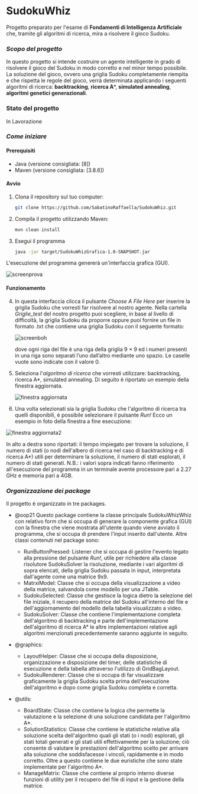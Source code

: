 # SudokuWhiz
Progetto preparato per l'esame di **Fondamenti di Intelligenza Artificiale** che, tramite gli algoritmi di ricerca, mira a risolvere il gioco Sudoku.

### *Scopo del progetto*
In questo progetto si intende costruire un agente intelligente in grado di risolvere il gioco del Sudoku in modo
corretto e nel minor tempo possibile.
La soluzione del gioco, ovvero una griglia Sudoku completamente riempita e che rispetta le regole
del gioco, verrà determinata applicando i seguenti algoritmi di ricerca: **backtracking**, **ricerca A***,
**simulated annealing**, **algoritmi genetici generazionali**.

### Stato del progetto
In Lavorazione

### *Come iniziare*
#### Prerequisiti
- Java (versione consigliata: [8])
- Maven (versione consigliata: [3.8.6])
#### Avvio
1. Clona il repository sul tuo computer:
   ```bash
   git clone https://github.com/SabatinoRaffaella/SudokuWhiz.git

2. Compila il progetto utilizzando Maven:
   ```bash
   mvn clean install

3. Esegui il programma
   ```bash
   java -jar target/SudokuWhizGrafica-1.0-SNAPSHOT.jar
   
  L'esecuzione del programma genererà un'interfaccia grafica (GUI).
  
  ![screenprova](https://github.com/SabatinoRaffaella/SudokuWhiz/assets/131981162/7403563c-6ec0-4006-b0d6-e17e769deaee)
  
#### Funzionamento
4. In questa interfaccia clicca il pulsante *Choose A File Here* per inserire la griglia Sudoku che vorresti far risolvere al nostro agente.
   Nella cartella *Griglie_test* del nostro progetto puoi scegliere, in base al livello di difficoltà, la griglia Sudoku da proporre oppure puoi fornire un file in formato .txt che contiene una griglia Sudoku
   con il seguente formato:

   ![screenboh](https://github.com/SabatinoRaffaella/SudokuWhiz/assets/131981162/4225695f-f402-4868-b606-e60ed447cec8)

   dove ogni riga del file è una riga della griglia 9 × 9 ed i numeri presenti in una riga sono separati
   l’uno dall’altro mediante uno spazio. Le caselle vuote sono indicate con il valore 0. 

5. Seleziona l'*algoritmo di ricerca* che vorresti utilizzare: backtracking, ricerca A*, simulated annealing.
   Di seguito è riportato un esempio della finestra aggiornata.
   
   ![finestra aggiornata](https://github.com/SabatinoRaffaella/SudokuWhiz/assets/131981162/56ace2b6-d893-42e3-8357-0fb4eb4cb149)

6. Una volta selezionati sia la griglia Sudoku che l'algoritmo di ricerca tra quelli disponibili, è possibile selezionare il pulsante *Run!*
Ecco un esempio in foto della finestra a fine esecuzione:

![finestra aggiornata2](https://github.com/SabatinoRaffaella/SudokuWhiz/assets/131981162/479608a7-f521-46eb-be91-70512265d5a5)

In alto a destra sono riportati: il tempo impiegato per trovare la soluzione, il numero di stati (o nodi dell'albero di ricerca nel caso di backtracking e di ricerca A*) utili per determinare la soluzione,
il numero di stati esplorati, il numero di stati generati.
N.B.: i valori sopra indicati fanno riferimento all'esecuzione del programma in un terminale avente processore pari a 2.27 GHz e memoria pari a 4GB.
   
### *Organizzazione dei package*

Il progetto è organizzato in tre packages.

- @oop21
Questo package contiene la classe principale SudokuWhizWhiz con relativo form che si occupa di generare la componente grafica (GUI)
con la finestra che viene mostrata all'utente quando viene avviato il programma, che si occupa di prendere
l'input inserito dall'utente. 
Altre classi contenuti nel package sono:

  - RunButtonPressed: Listener che si occupa di gestire l'evento legato alla pressione del pulsante *Run!*, utile per richiedere alla classe risolutore SudokuSolver la risoluzione, mediante i vari algoritmi di sopra 
elencati, della griglia Sudoku passata in input, interpretata dall'agente come una matrice 9x9.
  - MatrxiModel: Classe che si occupa della visualizzazione a video della matrice, salvandola come modello per una JTable.
  - SudokuSelected: Classe che gestisce la logica dietro la selezione del file iniziale, il recupero della matrice del Sudoku all'interno del file e
dell'aggiornamento del modello della tabella visualizzato a video.
  - SudokuSolver: Classe che contiene l'implementazione completa dell'algoritmo di backtracking e parte dell'implementazione dell'algoritmo di ricerca A*
le altre implementazioni relative agli algoritmi menzionati precedentemente saranno aggiunte in seguito.

- @graphics:
  - LayoutHelper: Classe che si occupa della disposizione, organizzazione e disposizione del timer, delle statistiche di esecuzione e della tabella
attraverso l'utilizzo di GridBagLayout.
  - SudokuRenderer: Classe che si occupa di far visualizzare graficamente la griglia Sudoku scelta prima dell'esecuzione dell'algoritmo e dopo come griglia Sudoku completa e corretta.

- @utils:
  - BoardState: Classe che contiene la logica che permette la valutazione e la selezione di una soluzione candidata per l'algoritmo A*.
  - SolutionStatistics: Classe che contiene le statistiche relative alla soluzione scelta dell'algoritmo quali gli stati (o i nodi) esplorati, gli stati totali generati e gli stati utili effettivamente per la soluzione; ciò consente di valutare le prestazioni dell'algoritmo scelto per arrivare alla soluzione che soddisfacesse i vincoli, rapidamente e in modo corretto.
Oltre a questo contiene le due euristiche che sono state implementate per l'algoritmo A*.
  - ManageMatrix: Classe che contiene al proprio interno diverse funzioni di utility per il recupero del file di input e la gestione della matrice. 



